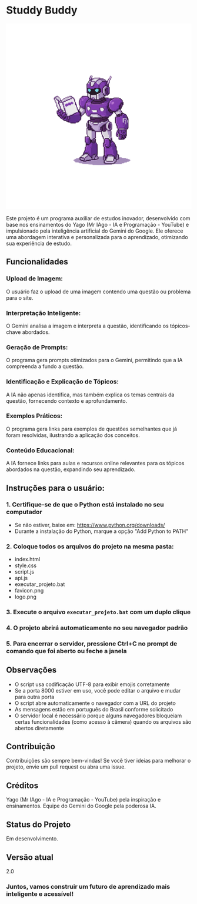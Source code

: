 # Studdy Buddy

![Logo do Study Buddy](logo.png)


Este projeto é um programa auxiliar de estudos inovador, desenvolvido com base nos ensinamentos do Yago (Mr IAgo - IA e Programação - YouTube) e impulsionado pela inteligência artificial do Gemini do Google. Ele oferece uma abordagem interativa e personalizada para o aprendizado, otimizando sua experiência de estudo.

## Funcionalidades
### Upload de Imagem: 
O usuário faz o upload de uma imagem contendo uma questão ou problema para o site.

### Interpretação Inteligente: 
O Gemini analisa a imagem e interpreta a questão, identificando os tópicos-chave abordados.

### Geração de Prompts: 
O programa gera prompts otimizados para o Gemini, permitindo que a IA compreenda a fundo a questão.

### Identificação e Explicação de Tópicos: 
A IA não apenas identifica, mas também explica os temas centrais da questão, fornecendo contexto e aprofundamento.

### Exemplos Práticos: 
O programa gera links para exemplos de questões semelhantes que já foram resolvidas, ilustrando a aplicação dos conceitos.

### Conteúdo Educacional: 
A IA fornece links para aulas e recursos online relevantes para os tópicos abordados na questão, expandindo seu aprendizado.

## Instruções para o usuário:

### 1. Certifique-se de que o Python está instalado no seu computador
   - Se não estiver, baixe em: https://www.python.org/downloads/
   - Durante a instalação do Python, marque a opção "Add Python to PATH"

### 2. Coloque todos os arquivos do projeto na mesma pasta:
   - index.html
   - style.css
   - script.js
   - api.js
   - executar_projeto.bat
   - favicon.png
   - logo.png

### 3. Execute o arquivo `executar_projeto.bat` com um duplo clique

### 4. O projeto abrirá automaticamente no seu navegador padrão

### 5. Para encerrar o servidor, pressione Ctrl+C no prompt de comando que foi aberto ou feche a janela

## Observações
- O script usa codificação UTF-8 para exibir emojis corretamente
- Se a porta 8000 estiver em uso, você pode editar o arquivo e mudar para outra porta
- O script abre automaticamente o navegador com a URL do projeto
- As mensagens estão em português do Brasil conforme solicitado
- O servidor local é necessário porque alguns navegadores bloqueiam certas funcionalidades (como acesso à câmera) quando os arquivos são abertos diretamente

## Contribuição
Contribuições são sempre bem-vindas! Se você tiver ideias para melhorar o projeto, envie um pull request ou abra uma issue.

## Créditos
Yago (Mr IAgo - IA e Programação - YouTube) pela inspiração e ensinamentos.
Equipe do Gemini do Google pela poderosa IA.

## Status do Projeto
Em desenvolvimento.

## Versão atual
2.0

### Juntos, vamos construir um futuro de aprendizado mais inteligente e acessível!
